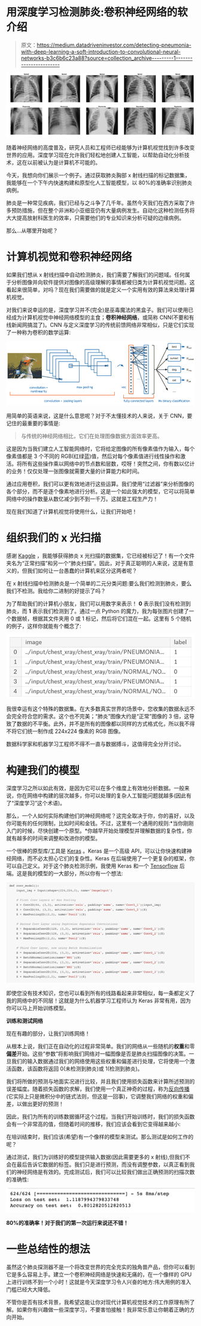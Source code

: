 # 用深度学习检测肺炎:卷积神经网络的软介绍

> 原文：<https://medium.datadriveninvestor.com/detecting-pneumonia-with-deep-learning-a-soft-introduction-to-convolutional-neural-networks-b3c6b6c23a88?source=collection_archive---------1----------------------->

![](img/fb251b7dcd6fdffc574ed5f297097124.png)

随着神经网络的高度普及，研究人员和工程师已经能够为计算机视觉找到许多改变世界的应用。深度学习现在允许我们轻松地创建人工智能，以帮助自动化分析技术，这在以前被认为是计算机不可能的。

今天，我想向你们展示一个例子。通过获取肺炎胸部 x 射线扫描的标记数据集，我能够在一个下午内快速构建和原型化人工智能模型，以 80%的准确率识别肺炎病例。

肺炎是一种常见疾病，我们已经与之斗争了几千年。虽然今天我们在西方采取了许多预防措施，但在整个非洲和小亚细亚仍有大量病例发生。自动化这种检测任务将大大提高放射科医生的效率，只需要他们的专业知识来分析可疑的边缘病例。

那么…从哪里开始呢？

# 计算机视觉和卷积神经网络

如果我们想从 x 射线扫描中自动检测肺炎，我们需要了解我们的问题域。任何属于分析图像并向软件提供对图像的高级理解的事情都被归类为计算机视觉问题。这看起来很简单，对吗？现在我们需要做的就是定义一个实用有效的算法来处理计算机视觉。

对我们来说幸运的是，深度学习并不(完全)是巫毒魔法的黑盒子。我们可以使用已经成为计算机视觉中神经网络模型的主食；**卷积神经网络**，或简称 CNN(不要和有线新闻网搞混了)。CNN 与定义深度学习的传统前馈网络非常相似，只是它们实现了一种称为卷积的数学运算:

![](img/c8eabd4ee53582a83c5d7f07e8886a4a.png)

用简单的英语来说，这是什么意思呢？对于不太懂技术的人来说，关于 CNN，要记住的最重要的事情是:

> 与传统的神经网络相比，它们在处理图像数据方面效率更高。

这是因为当我们建立人工智能网络时，它将给定图像的所有像素值作为输入，每个像素值都是 3 个不同的 RGB(红绿蓝)值，然后对每个像素值进行线性操作和激活。将所有这些操作乘以网络中的节点数和层数，哎呀！突然之间，你有数以亿计的业务！仅仅处理一张图像就需要大量的计算能力和时间。

通过应用卷积，我们可以更有效地进行这些运算。我们使用“过滤器”来分析图像的各个部分，而不是逐个像素地进行分析。这是一个如此强大的模型，它可以将简单网络中的操作数量从数亿减少到不到一千万。这就是工程生产力！

现在我们知道了计算机视觉将使用什么，让我们开始吧！

# 组织我们的 x 光扫描

感谢 [Kaggle](https://www.kaggle.com/) ，我能够获得肺炎 x 光扫描的数据集，它已经被标记了！有一个文件夹名为“正常扫描”和另一个“肺炎扫描”。因此，对于真正聪明的人来说，这是有意义的，但我们如何让一台愚蠢的计算机来区分这两者呢？

在 x 射线扫描中检测肺炎是一个简单的二元分类问题:要么我们检测到肺炎，要么我们不检测。我给你二进制的好提示了吗？

为了帮助我们的计算机小朋友，我们可以用数字来表示！ **0** 表示我们没有检测到肺炎，而 **1** 表示我们检测到了。通过一点 Python 的魔力，我为每张图片创建了一个数据帧，根据其文件夹用 0 或 1 标记，然后将它们混在一起。这里有 5 个随机的例子，这样你就能有个概念了:

![](img/6ea2bb188db4a5c98f89ac04d692959f.png)

我很幸运有这个特殊的数据集。在大多数真实世界的场景中，您收集的数据永远不会完全符合您的需求。这个也不完美；“肺炎”图像大约是“正常”图像的 3 倍，这导致了数据的不平衡。此外，并不是所有的图像都以同样的方式格式化，所以我不得不将它们统一制作成 224x224 像素的 RGB 图像。

数据科学家和机器学习工程师不得不一直与数据搏斗，这值得完全分开讨论。

# 构建我们的模型

深度学习之所以如此有效，是因为它可以在多个维度上有效地分析数据。一般来说，你在网络中构建的层次越多，你可以处理的复杂人工智能问题就越多(因此有了“深度学习”这个术语)。

那么，一个人如何实际构建他们的神经网络呢？这完全取决于你，你的喜好，以及你可能有的任何限制，比如时间和金钱。不过，这里有一个通用的规则:*当你刚刚入门的时候，尽快创建一个原型。*你越早开始处理模型并理解数据的复杂性，你就有越多的时间来调整和改进你的模型。

一个很棒的原型库/工具是 [Keras](https://keras.io/) 。Keras 是一个高级 API，可以让你快速构建神经网络，而不必太担心它们的复杂性。Keras 在后端使用了一个更复杂的框架，你可以自己定义。对于这个肺炎检测示例，我使用 Keras 和一个 [Tensorflow](https://www.tensorflow.org/) 后端。这是我的模型的一大部分，所以你有一个想法:

![](img/6df56f5b5833f2aca507e79591aebb67.png)

即使您没有技术知识，您也可以看到所有的线路看起来非常相似，每一条都定义了我的网络中的不同层！这就是为什么机器学习工程师认为 Keras 非常有用，因为你可以马上开始训练模型。

**训练和测试网络**

现在有趣的部分，让我们训练网络！

从根本上说，我们正在自动化的过程非常简单。我们的网络从一些随机的**权重**和零**偏差**开始。这些“参数”将影响我们网络对一幅图像是否是肺炎扫描图像的决策。一旦我们的输入数据通过我们的网络使用这些权重和偏差进行处理，它将使用一个激活函数，该函数将返回 0(未检测到肺炎)或 1(检测到肺炎)。

我们将所做的预测与地面实况进行比较，并且我们使用损失函数来计算所述预测的误差幅度。随着损失函数的求解，我们使用一个真正神奇的过程，称为[反向传播](https://en.wikipedia.org/wiki/Backpropagation)(它实际上只是微积分中的链式法则，但这是一回事)，它调整我们网络的权重和偏差，以做出更好的预测！

因此，我们为所有的训练数据循环这个过程。当我们开始训练时，我们的损失函数会有一个非常高的值，但随着时间的推移，我们应该会看到它变得越来越小:

在培训结束时，我们应该(希望)有一个像样的模型来测试。那么测试是如何工作的呢？

通过测试，我们为训练好的模型提供输入数据(因此需要更多的 x 射线),但我们不会在最后告诉它数据的标签。我们只是进行预测，而没有调整参数，以真正看到我们的神经网络是有效的。完成测试后，我们可以比较我们做出正确预测的扫描次数的准确性:

![](img/4447b30eb8ff80582adc3bcdb27a0972.png)

**80%的准确率！对于我们的第一次运行来说还不错！**

# 一些总结性的想法

虽然这个肺炎探测器不是一个将改变世界的完全充实的独角兽产品，但你可以看到它是多么容易上手。建立一个卷积神经网络是快速和无痛的，在一个像样的 GPU 上进行训练不到一个小时！这就是今天深度学习令人兴奋的地方:伟大用例的准入门槛已经大大降低。

不管你是否有技术背景，我希望这能让你对现代计算机视觉技术的工作原理有所了解。如果你有兴趣做一些深度学习，不要害怕接触！我非常乐意让你朝着正确的方向开始。